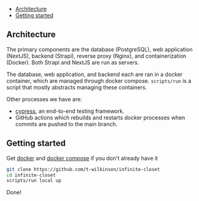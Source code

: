 - [Architecture](#architecture)
- [Getting started](#getting-started)

## Architecture
The primary components are the database (PostgreSQL), web application (NextJS), backend (Strapi), reverse proxy (Nginx), and containerization (Docker). Both Strapi and NextJS are run as servers.

The database, web application, and backend each are ran in a docker container, which are managed through docker compose. `scripts/run` is a script that mostly abstracts managing these containers.

Other processes we have are:
- [cypress](https://www.cypress.io/), an end-to-end testing framework.
- GitHub actions which rebuilds and restarts docker processes when commits are pushed to the main branch.

## Getting started
Get [docker](https://docs.docker.com/get-docker/) and [docker compose](https://docs.docker.com/compose/install/) if you don't already have it
```bash
git clone https://github.com/t-wilkinson/infinite-closet
cd infinite-closet
scripts/run local up
```

Done!
